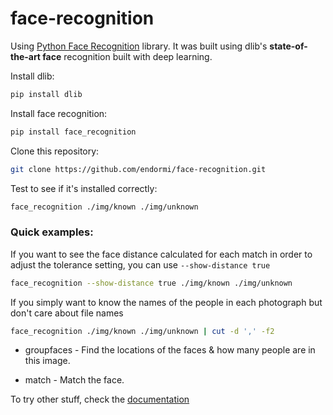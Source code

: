 # face-recognition

Using [Python Face Recognition](https://pypi.org/project/face_recognition/) library. It was built using dlib's **state-of-the-art face** recognition built with deep learning.

Install dlib: 

```sh
pip install dlib
```

Install face recognition:

```sh
pip install face_recognition
```

Clone this repository:

```sh
git clone https://github.com/endormi/face-recognition.git
```

Test to see if it's installed correctly:

```sh
face_recognition ./img/known ./img/unknown
```

### Quick examples:

If you want to see the face distance calculated for each match in order to adjust the tolerance setting, you can use `--show-distance true`

```sh
face_recognition --show-distance true ./img/known ./img/unknown
```

If you simply want to know the names of the people in each photograph but don't care about file names

```sh
face_recognition ./img/known ./img/unknown | cut -d ',' -f2
```

- groupfaces - Find the locations of the faces & how many people are in this image. 

- match - Match the face.

To try other stuff, check the [documentation](https://github.com/ageitgey/face_recognition)
